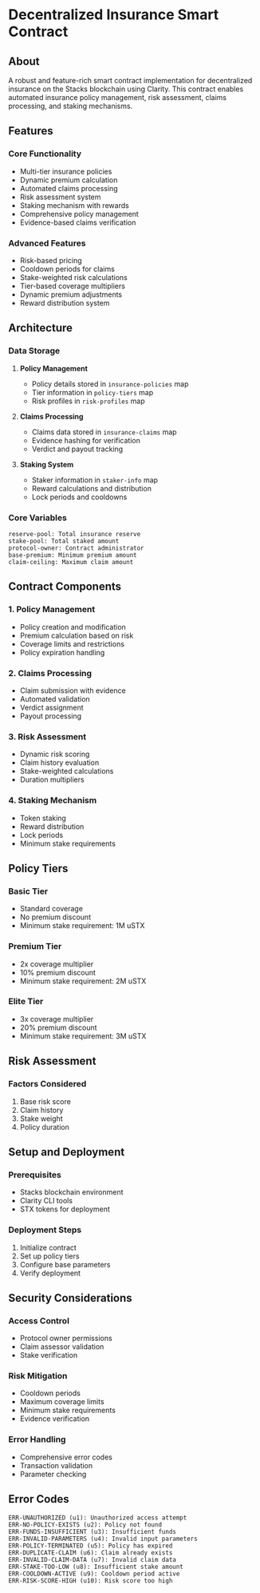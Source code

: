 # Decentralized Insurance Smart Contract

## About
A robust and feature-rich smart contract implementation for decentralized insurance on the Stacks blockchain using Clarity. This contract enables automated insurance policy management, risk assessment, claims processing, and staking mechanisms.

## Features
### Core Functionality
- Multi-tier insurance policies
- Dynamic premium calculation
- Automated claims processing
- Risk assessment system
- Staking mechanism with rewards
- Comprehensive policy management
- Evidence-based claims verification

### Advanced Features
- Risk-based pricing
- Cooldown periods for claims
- Stake-weighted risk calculations
- Tier-based coverage multipliers
- Dynamic premium adjustments
- Reward distribution system

## Architecture

### Data Storage
1. **Policy Management**
   - Policy details stored in `insurance-policies` map
   - Tier information in `policy-tiers` map
   - Risk profiles in `risk-profiles` map

2. **Claims Processing**
   - Claims data stored in `insurance-claims` map
   - Evidence hashing for verification
   - Verdict and payout tracking

3. **Staking System**
   - Staker information in `staker-info` map
   - Reward calculations and distribution
   - Lock periods and cooldowns

### Core Variables
```clarity
reserve-pool: Total insurance reserve
stake-pool: Total staked amount
protocol-owner: Contract administrator
base-premium: Minimum premium amount
claim-ceiling: Maximum claim amount
```

## Contract Components

### 1. Policy Management
- Policy creation and modification
- Premium calculation based on risk
- Coverage limits and restrictions
- Policy expiration handling

### 2. Claims Processing
- Claim submission with evidence
- Automated validation
- Verdict assignment
- Payout processing

### 3. Risk Assessment
- Dynamic risk scoring
- Claim history evaluation
- Stake-weighted calculations
- Duration multipliers

### 4. Staking Mechanism
- Token staking
- Reward distribution
- Lock periods
- Minimum stake requirements

## Policy Tiers

### Basic Tier
- Standard coverage
- No premium discount
- Minimum stake requirement: 1M uSTX

### Premium Tier
- 2x coverage multiplier
- 10% premium discount
- Minimum stake requirement: 2M uSTX

### Elite Tier
- 3x coverage multiplier
- 20% premium discount
- Minimum stake requirement: 3M uSTX

## Risk Assessment

### Factors Considered
1. Base risk score
2. Claim history
3. Stake weight
4. Policy duration

## Setup and Deployment

### Prerequisites
- Stacks blockchain environment
- Clarity CLI tools
- STX tokens for deployment

### Deployment Steps
1. Initialize contract
2. Set up policy tiers
3. Configure base parameters
4. Verify deployment

## Security Considerations

### Access Control
- Protocol owner permissions
- Claim assessor validation
- Stake verification

### Risk Mitigation
- Cooldown periods
- Maximum coverage limits
- Minimum stake requirements
- Evidence verification

### Error Handling
- Comprehensive error codes
- Transaction validation
- Parameter checking

## Error Codes
```clarity
ERR-UNAUTHORIZED (u1): Unauthorized access attempt
ERR-NO-POLICY-EXISTS (u2): Policy not found
ERR-FUNDS-INSUFFICIENT (u3): Insufficient funds
ERR-INVALID-PARAMETERS (u4): Invalid input parameters
ERR-POLICY-TERMINATED (u5): Policy has expired
ERR-DUPLICATE-CLAIM (u6): Claim already exists
ERR-INVALID-CLAIM-DATA (u7): Invalid claim data
ERR-STAKE-TOO-LOW (u8): Insufficient stake amount
ERR-COOLDOWN-ACTIVE (u9): Cooldown period active
ERR-RISK-SCORE-HIGH (u10): Risk score too high
```